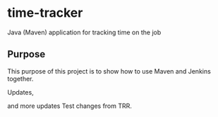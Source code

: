 # time-tracker
Java (Maven) application for tracking time on the job

## Purpose

This purpose of this project is to show how to use Maven and Jenkins together.

Updates, 

and more updates
Test changes from TRR.
